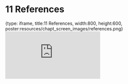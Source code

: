 # 11 References
 
{type: iframe, title:11 References, width:800, height:600, poster:resources/chapt_screen_images/references.png}
![](https://jhudatascience.org/AnVIL_Template/no_toc/references.html)
 

 
